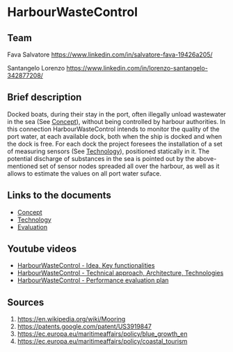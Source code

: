 # HarbourWasteControl

## Team
Fava Salvatore
https://www.linkedin.com/in/salvatore-fava-19426a205/

Santangelo Lorenzo
https://www.linkedin.com/in/lorenzo-santangelo-342877208/

## Brief description
Docked boats, during their stay in the port, often illegally unload  wastewater in the sea (See [Concept](/Concept.md)), without being controlled by harbour authorities. In this connection HarbourWasteControl intends to monitor the quality of the port water, at each available dock, both when the ship is docked and when the dock is free. For each dock the project foresees the installation of a set of measuring sensors (See [Technology](/Technology.md)), positioned statically in it. The potential discharge of substances in the sea is pointed out by the above-mentioned set of sensor nodes spreaded all over the harbour, as well as it allows to estimate the values on all port water suface.

## Links to the documents
* [Concept](/Concept.md)
* [Technology](/Technology.md)
* [Evaluation](/Evaluation.md)

## Youtube videos
* [HarbourWasteControl - Idea, Key functionalities](https://youtu.be/CA8OhWT9hH4)
* [HarbourWasteControl - Technical approach, Architecture, Technologies](https://www.youtube.com/watch?v=ik80IrD7ddI)
* [HarbourWasteControl - Performance evaluation plan](https://www.youtube.com/watch?v=lbDM-yVXxGs)

## Sources
1. https://en.wikipedia.org/wiki/Mooring
2. https://patents.google.com/patent/US3919847
3. https://ec.europa.eu/maritimeaffairs/policy/blue_growth_en
4. https://ec.europa.eu/maritimeaffairs/policy/coastal_tourism
